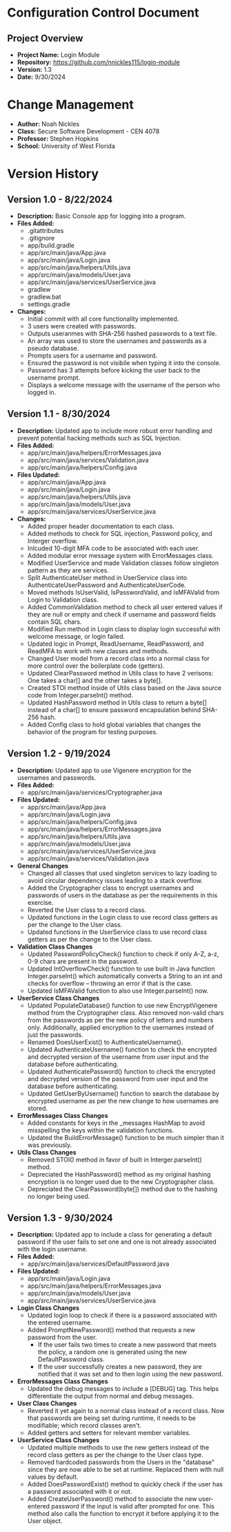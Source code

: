 # Configuration Control Document

## Project Overview
- **Project Name:** Login Module
- **Repository:** https://github.com/nnickles115/login-module
- **Version:** 1.3
- **Date:** 9/30/2024

# Change Management
- **Author:** Noah Nickles
- **Class:** Secure Software Development - CEN 4078
- **Professor:** Stephen Hopkins
- **School:** University of West Florida

# Version History
  ## Version 1.0 - 8/22/2024
  - **Description:** Basic Console app for logging into a program.
  - **Files Added:**
    - .gitattributes
    - .gitignore
    - app/build.gradle
    - app/src/main/java/App.java
    - app/src/main/java/Login.java
    - app/src/main/java/helpers/Utils.java
    - app/src/main/java/models/User.java
    - app/src/main/java/services/UserService.java
    - gradlew
    - gradlew.bat
    - settings.gradle
  - **Changes:**
    - Initial commit with all core functionality implemented.
    - 3 users were created with passwords.
    - Outputs useranmes with SHA-256 hashed passwords to a text file.
    - An array was used to store the usernames and passwords as a pseudo database.
    - Prompts users for a username and password.
    - Ensured the password is not visibile when typing it into the console.
    - Password has 3 attempts before kicking the user back to the username prompt.
    - Displays a welcome message with the username of the person who logged in.
  ## Version 1.1 - 8/30/2024
  - **Description:** Updated app to include more robust error handling and prevent potential hacking methods such as SQL Injection.
  - **Files Added:**
    - app/src/main/java/helpers/ErrorMessages.java
    - app/src/main/java/services/Validation.java
    - app/src/main/java/helpers/Config.java
  - **Files Updated:**
    - app/src/main/java/App.java
    - app/src/main/java/Login.java
    - app/src/main/java/helpers/Utils.java
    - app/src/main/java/models/User.java
    - app/src/main/java/services/UserService.java
  - **Changes:**
    - Added proper header documentation to each class.
    - Added methods to check for SQL injection, Password policy, and Interger overflow.
    - Inlcuded 10-digit MFA code to be associated with each user.
    - Added modular error message system with ErrorMessages class.
    - Modified UserService and made Validation classes follow singleton pattern as they are services.
    - Split AuthenticateUser method in UserService class into AuthenticateUserPassword and AuthenticateUserCode.
    - Moved methods IsUserValid, IsPasswordValid, and IsMFAValid from Login to Validation class.
    - Added CommonValidation method to check all user entered values if they are null or empty and check if username and password fields contain SQL chars.
    - Modified Run method in Login class to display login successful with welcome message, or login failed.
    - Updated logic in Prompt, ReadUsername, ReadPassword, and ReadMFA to work with new classes and methods.
    - Changed User model from a record class into a normal class for more control over the boilerplate code (getters).
    - Updated ClearPassword method in Utils class to have 2 verisons: One takes a char[] and the other takes a byte[].
    - Created STOI method inside of Utils class based on the Java source code from Integer.parseInt() method.
    - Updated HashPassword method in Utils class to return a byte[] instead of a char[] to ensure password encapsulation behind SHA-256 hash.
    - Added Config class to hold global variables that changes the behavior of the program for testing purposes.
  ## Version 1.2 - 9/19/2024
  - **Description:** Updated app to use Vigenere encryption for the usernames and passwords.
  - **Files Added:**
    - app/src/main/java/services/Cryptographer.java
  - **Files Updated:**
    - app/src/main/java/App.java
    - app/src/main/java/Login.java
    - app/src/main/java/helpers/Config.java
    - app/src/main/java/helpers/ErrorMessages.java
    - app/src/main/java/helpers/Utils.java
    - app/src/main/java/models/User.java
    - app/src/main/java/services/UserService.java
    - app/src/main/java/services/Validation.java
  - **General Changes**
    - Changed all classes that used singleton services to lazy loading to avoid circular dependency issues leading to a stack overflow.
    - Added the Cryptographer class to encrypt usernames and passwords of users in the database as per the requirements in this exercise.
    - Reverted the User class to a record class.
    - Updated functions in the Login class to use record class getters as per the change to the User class.
    - Updated functions in the UserService class to use record class getters as per the change to the User class.
  - **Validation Class Changes**
    - Updated PasswordPolicyCheck() function to check if only A-Z, a-z, 0-9 chars are present in the password.
    - Updated IntOverflowCheck() function to use built in Java function Integer.parseInt() which automatically converts a String to an int and checks for overflow – throwing an error if that is the case.
    - Updated IsMFAValid function to also use Integer.parseInt() now.
  - **UserService Class Changes**
    - Updated PopulateDatabase() function to use new EncryptVigenere method from the Cryptographer class. Also removed non-valid chars from the passwords as per the new policy of letters and numbers only. Additionally, applied encryption to the usernames instead of just the passwords.
    - Renamed DoesUserExist() to AuthenticateUsername().
    - Updated AuthenticateUsername() function to check the encrypted and decrypted version of the username from user input and the database before authenticating.
    - Updated AuthenticatePassword() function to check the encrypted and decrypted version of the password from user input and the database before authenticating.
    - Updated GetUserByUsername() function to search the database by encrypted username as per the new change to how usernames are stored.
  - **ErrorMessages Class Changes**
    - Added constants for keys in the _messages HashMap to avoid misspelling the keys within the validation functions.
    - Updated the BuildErrorMessage() function to be much simpler than it was previously.
  - **Utils Class Changes**
    - Removed STOI() method in favor of built in Interger.parseInt() method.
    - Depreciated the HashPassword() method as my original hashing encryption is no longer used due to the new Cryptographer class.
    - Depreciated the ClearPassword(byte[]) method due to the hashing no longer being used.
  ## Version 1.3 - 9/30/2024
  - **Description:** Updated app to include a class for generating a default password if the user fails to set one
  and one is not already associated with the login username.
  - **Files Added:**
    - app/src/main/java/services/DefaultPassword.java
  - **Files Updated:**
    - app/src/main/java/Login.java
    - app/src/main/java/helpers/ErrorMessages.java
    - app/src/main/java/models/User.java
    - app/src/main/java/services/UserService.java
  - **Login Class Changes**
    - Updated login loop to check if there is a password associated with the entered username.
    - Added PromptNewPassword() method that requests a new password from the user.
      - If the user fails two times to create a new password that meets the policy, a random one is generated using the new DefaultPassword class.
      - If the user successfully creates a new password, they are notified that it was set and to then login using the new password.
  - **ErrorMessages Class Changes**
    - Updated the debug messages to include a [DEBUG] tag. This helps differentiate the output from normal and debug messages.
  - **User Class Changes**
    - Reverted it yet again to a normal class instead of a record class. Now that passwords are being set during runtime, it needs to be modifiable; which record classes aren't.
    - Added getters and setters for relevant member variables.
  - **UserService Class Changes**
    - Updated multiple methods to use the new getters instead of the record class getters as per the change to the User class type.
    - Removed hardcoded passwords from the Users in the "database" since they are now able to be set at runtime. Replaced them with null values by default.
    - Added DoesPasswordExist() method to quickly check if the user has a password associated with it or not.
    - Added CreateUserPassword() method to associate the new user-entered password if the input is valid after prompted for one. This method also calls the function to encrypt it before applying it to the User object.